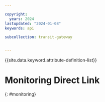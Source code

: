 ```yaml
---

copyright:
  years: 2024
lastupdated: "2024-01-08"
keywords: api

subcollection: transit-gateway


---
```


{{site.data.keyword.attribute-definition-list}}

# Monitoring Direct Link
{: #monitoring}
